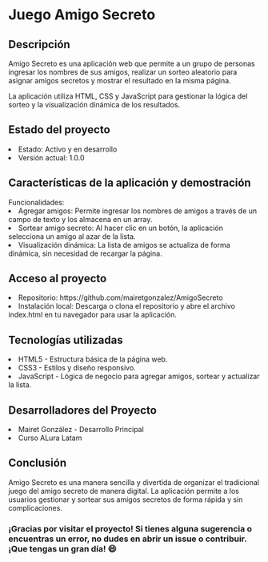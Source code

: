 <h1> Juego Amigo Secreto </h1>
<h2>Descripción</h2>
<p>Amigo Secreto es una aplicación web que permite a un grupo de personas ingresar los nombres de sus amigos,
realizar un sorteo aleatorio para asignar amigos secretos y mostrar el resultado en la misma página.

La aplicación utiliza HTML, CSS y JavaScript para gestionar la lógica del sorteo y 
la visualización dinámica de los resultados.</p>

<h2>Estado del proyecto</h2>
<li>Estado: Activo y en desarrollo</li>
<li>Versión actual: 1.0.0</li>

<h2>Características de la aplicación y demostración</h2>
Funcionalidades:
<li>Agregar amigos: Permite ingresar los nombres de amigos a través de un campo de texto y los almacena en un array.</li>
<li>Sortear amigo secreto: Al hacer clic en un botón, la aplicación selecciona un amigo al azar de la lista.</li>
<li>Visualización dinámica: La lista de amigos se actualiza de forma dinámica, sin necesidad de recargar la página.</li>

<h2>Acceso al proyecto</h2>
<li>Repositorio: https://github.com/mairetgonzalez/AmigoSecreto</li>
<li>Instalación local: Descarga o clona el repositorio y abre el archivo index.html en tu navegador para usar la aplicación.</li>

<h2>Tecnologías utilizadas</h2>
<li>HTML5 - Estructura básica de la página web.</li>
<li>CSS3 - Estilos y diseño responsivo.</li>
<li>JavaScript - Lógica de negocio para agregar amigos, sortear y actualizar la lista.</li>

<h2>Desarrolladores del Proyecto</h2>
<li>Mairet González - Desarrollo Principal</li>
<li>Curso ALura Latam </li>


<h2>Conclusión</h2>
Amigo Secreto es una manera sencilla y divertida de organizar el tradicional juego del amigo secreto de manera digital. La aplicación permite a los usuarios gestionar y sortear sus amigos secretos de forma rápida y sin complicaciones.

<h3>¡Gracias por visitar el proyecto! Si tienes alguna sugerencia o encuentras un error, no dudes en abrir un issue o contribuir. ¡Que tengas un gran día! 😄</h3>

